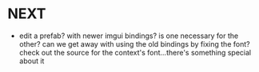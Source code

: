 

# NEXT

- edit a prefab? with newer imgui bindings? is one necessary for the other? can we get away with using the old bindings by fixing the font? check out the source for the context's font...there's something special about it